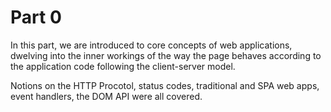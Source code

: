 # Part 0
In this part, we are introduced to core concepts of web applications, dwelving into the inner workings of the way the page behaves according to the application code following the client-server model.

Notions on the HTTP Procotol, status codes, traditional and SPA web apps, event handlers, the DOM API were all covered.